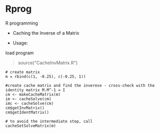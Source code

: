 Rprog
=====

R programming

* Caching the Inverse of a Matrix

* Usage:


load program
> source("CacheInvMatrix.R")

```
# create matrix
m = rbind(c(1, -0.25), c(-0.25, 1))

#create cache matrix and find the inverese - cross-check with the identity matrix M.M^-1 = I
cm <- makeCacheMatrix(m)
im <- cacheSolve(cm)
imc <- cacheSolve(cm)
cm$getInvMatrix()
cm$getIdentMatrix()
 
# to avoid the intermediate step, call
cacheSetSolveMatrix(m)
```
